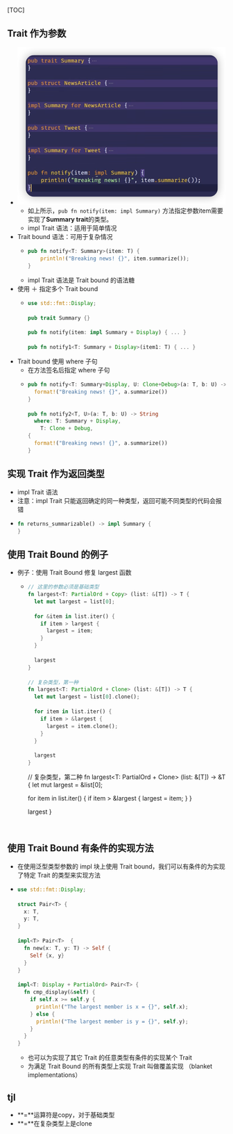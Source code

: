 
[TOC]

## Trait 作为参数
- ![](images/2024-04-14-10-47-53.png)
  - 如上所示，`pub fn notify(item: impl Summary)` 方法指定参数item需要实现了**Summary trait**的类型。
  - impl Trait 语法：适用于简单情况
- Trait bound 语法：可用于复杂情况
  - ```rust
    pub fn notify<T: Summary>(item: T) {
        println!("Breaking news! {}", item.summarize());
    }
    ```
  - impl Trait 语法是 Trait bound 的语法糖
- 使用 ＋ 指定多个 Trait bound
  - ```rust
    use std::fmt::Display;

    pub trait Summary {}

    pub fn notify(item: impl Summary + Display) { ... }

    pub fn notify1<T: Summary + Display>(item1: T) { ... }
    ```
- Trait bound 使用 where 子句
  - 在方法签名后指定 where 子句
  - ```rust
    pub fn notify<T: Summary+Display, U: Clone+Debug>(a: T, b: U) -> String {
      format!("Breaking news! {}", a.summarize())
    }

    pub fn notify2<T, U>(a: T, b: U) -> String 
      where: T: Summary + Display,
        T: Clone + Debug,
    {
      format!("Breaking news! {}", a.summarize())
    }
    ```


## 实现 Trait 作为返回类型
- impl Trait 语法
- 注意：impl Trait 只能返回确定的同一种类型，返回可能不同类型的代码会报错
- ```rust
  fn returns_summarizable() -> impl Summary {
  }
  ```

## 使用 Trait Bound 的例子
- 例子：使用 Trait Bound 修复 largest 函数
  - ```rust
    // 这里的参数必须是基础类型
    fn largest<T: PartialOrd + Copy> (list: &[T]) -> T {
      let mut largest = list[0];
      
      for &item in list.iter() {
        if item > largest {
          largest = item;
        }
      }
      
      largest
    }

    // 复杂类型，第一种
    fn largest<T: PartialOrd + Clone> (list: &[T]) -> T {
      let mut largest = list[0].clone();
      
      for item in list.iter() {
        if item > &largest {
          largest = item.clone();
        }
      }

      largest
    }
    ```

    // 复杂类型，第二种
    fn largest<T: PartialOrd + Clone> (list: &[T]) -> &T {
      let mut largest = &list[0];
      
      for item in list.iter() {
        if item > &largest {
          largest = item;
        }
      }

      largest
    }
    ```


## 使用 Trait Bound 有条件的实现方法
- 在使用泛型类型参数的 impl 块上使用 Trait bound，我们可以有条件的为实现了特定 Trait 的类型来实现方法
- ```rust
  use std::fmt::Display;

  struct Pair<T> {
    x: T,
    y: T,
  }

  impl<T> Pair<T>  {
    fn new(x: T, y: T) -> Self {
      Self {x, y}
    }
  }
  
  impl<T: Display + PartialOrd> Pair<T> {
    fn cmp_display(&self) {
      if self.x >= self.y {
        println!("The largest member is x = {}", self.x);
      } else {
        println!("The largest member is y = {}", self.y);
      }
    }
  }
  ```
  - 也可以为实现了其它 Trait 的任意类型有条件的实现某个 Trait
  - 为满足 Trait Bound 的所有类型上实现 Trait 叫做覆盖实现 （blanket implementations）


## tjl
   - **=**运算符是copy，对于基础类型
   - **=**在复杂类型上是clone  